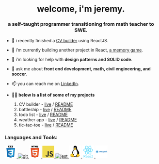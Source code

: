 <h1 align="center">welcome, i'm jeremy.</h1>
<h3 align="center">a self-taught programmer transitioning from math teacher to SWE.</h3>

- 🔭 i recently finished a [CV builder](https://jernestmyers.github.io/cv-project/) using ReactJS.

- 🌱 i’m currently building another project in React, [a memory game](https://github.com/jernestmyers/memory-game).

- 🤝 i’m looking for help with **design patterns and SOLID code**.

- 💬 ask me about **front end development, math, civil engineering, and soccer**.

- 📫 you can reach me on [LinkedIn](https://www.linkedin.com/in/jernestmyers).

- 👨‍💻 **below is a list of some of my projects**
    1. CV builder   -  [live](https://jernestmyers.github.io/cv-project/) / [README](https://github.com/jernestmyers/cv-project#readme)
    2. battleship   -  [live](https://jernestmyers.github.io/battleship/) / [README](https://github.com/jernestmyers/battleship#readme)
    3. todo list    -  [live](https://jernestmyers.github.io/todo-list/) / [README](https://github.com/jernestmyers/todo-list#readme)
    4. weather app  -  [live](https://jernestmyers.github.io/weather-app/) / [README](https://github.com/jernestmyers/weather-app#readme)
    5. tic-tac-toe  -  [live](https://jernestmyers.github.io/tic-tac-toe/) / [README](https://github.com/jernestmyers/tic-tac-toe#readme)


<h3 align="left">Languages and Tools:</h3>
<p align="left"> <a href="https://www.w3schools.com/css/" target="_blank"> <img src="https://raw.githubusercontent.com/devicons/devicon/master/icons/css3/css3-original-wordmark.svg" alt="css3" width="40" height="40"/> </a> <a href="https://git-scm.com/" target="_blank"> <img src="https://www.vectorlogo.zone/logos/git-scm/git-scm-icon.svg" alt="git" width="40" height="40"/> </a> <a href="https://www.w3.org/html/" target="_blank"> <img src="https://raw.githubusercontent.com/devicons/devicon/master/icons/html5/html5-original-wordmark.svg" alt="html5" width="40" height="40"/> </a> <a href="https://developer.mozilla.org/en-US/docs/Web/JavaScript" target="_blank"> <img src="https://raw.githubusercontent.com/devicons/devicon/master/icons/javascript/javascript-original.svg" alt="javascript" width="40" height="40"/> </a> <a href="https://jestjs.io" target="_blank"> <img src="https://www.vectorlogo.zone/logos/jestjsio/jestjsio-icon.svg" alt="jest" width="40" height="40"/> </a> <a href="https://www.linux.org/" target="_blank"> <img src="https://raw.githubusercontent.com/devicons/devicon/master/icons/linux/linux-original.svg" alt="linux" width="40" height="40"/> </a> <a href="https://reactjs.org/" target="_blank"> <img src="https://raw.githubusercontent.com/devicons/devicon/master/icons/react/react-original-wordmark.svg" alt="react" width="40" height="40"/> </a> <a href="https://webpack.js.org" target="_blank"> <img src="https://raw.githubusercontent.com/devicons/devicon/d00d0969292a6569d45b06d3f350f463a0107b0d/icons/webpack/webpack-original-wordmark.svg" alt="webpack" width="40" height="40"/> </a> </p>

